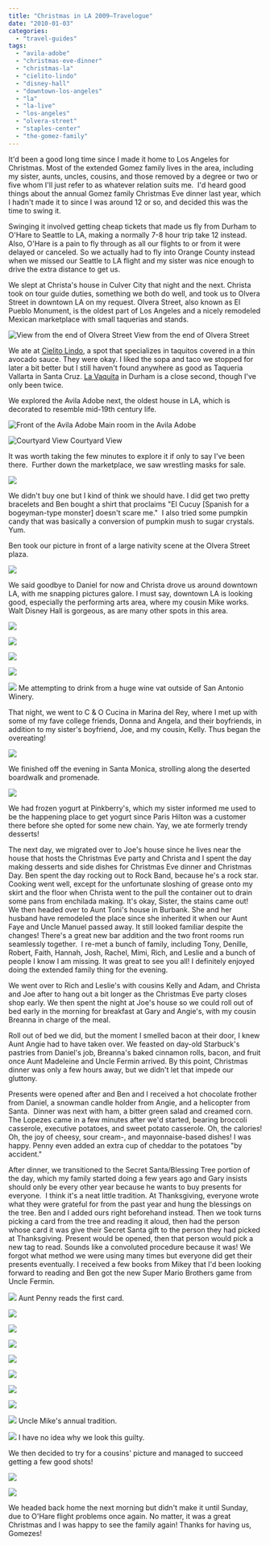 ```yaml
---
title: "Christmas in LA 2009—Travelogue"
date: "2010-01-03"
categories:
  - "travel-guides"
tags:
  - "avila-adobe"
  - "christmas-eve-dinner"
  - "christmas-la"
  - "cielito-lindo"
  - "disney-hall"
  - "downtown-los-angeles"
  - "la"
  - "la-live"
  - "los-angeles"
  - "olvera-street"
  - "staples-center"
  - "the-gomez-family"
---
```


It'd been a good long time since I made it home to Los Angeles for Christmas. Most of the extended Gomez family lives in the area, including my sister, aunts, uncles, cousins, and those removed by a degree or two or five whom I'll just refer to as whatever relation suits me.  I'd heard good things about the annual Gomez family Christmas Eve dinner last year, which I hadn't made it to since I was around 12 or so, and decided this was the time to swing it.

Swinging it involved getting cheap tickets that made us fly from Durham to O'Hare to Seattle to LA, making a normally 7-8 hour trip take 12 instead. Also, O'Hare is a pain to fly through as all our flights to or from it were delayed or canceled. So we actually had to fly into Orange County instead when we missed our Seattle to LA flight and my sister was nice enough to drive the extra distance to get us.

We slept at Christa's house in Culver City that night and the next. Christa took on tour guide duties, something we both do well, and took us to Olvera Street in downtown LA on my request. Olvera Street, also known as El Pueblo Monument, is the oldest part of Los Angeles and a nicely remodeled Mexican marketplace with small taquerias and stands.




<div class="caption">

![View from the end of Olvera Street](http://www.blastanova.com/photoalbum/Adventures/Christmas%20in%20LA%202009/christmasinla-011.jpg "View from the end of Olvera Street") View from the end of Olvera Street</div>


We ate at [Cielito Lindo](http://www.cielitolindo.org/), a spot that specializes in taquitos covered in a thin avocado sauce. They were okay. I liked the sopa and taco we stopped for later a bit better but I still haven't found anywhere as good as Taqueria Vallarta in Santa Cruz. [La Vaquita](http://lavaquitanc.com/) in Durham is a close second, though I've only been twice.

We explored the Avila Adobe next, the oldest house in LA, which is decorated to resemble mid-19th century life.




<div class="caption">

![Front of the Avila Adobe](http://www.blastanova.com/photoalbum/Adventures/Christmas%20in%20LA%202009/christmasinla-017.jpg) Main room in the Avila Adobe</div>





<div class="caption">

![Courtyard View](http://www.blastanova.com/photoalbum/Adventures/Christmas%20in%20LA%202009/christmasinla-021.jpg) Courtyard View</div>


It was worth taking the few minutes to explore it if only to say I've been there.  Further down the marketplace, we saw wrestling masks for sale.

![](http://www.blastanova.com/photoalbum/Adventures/Christmas%20in%20LA%202009/christmasinla-023.jpg)

We didn't buy one but I kind of think we should have. I did get two pretty bracelets and Ben bought a shirt that proclaims "El Cucuy \[Spanish for a bogeyman-type monster\] doesn't scare me."  I also tried some pumpkin candy that was basically a conversion of pumpkin mush to sugar crystals. Yum.

Ben took our picture in front of a large nativity scene at the Olvera Street plaza.

![](http://www.blastanova.com/photoalbum/Adventures/Christmas%20in%20LA%202009/christmasinla-026.jpg)

We said goodbye to Daniel for now and Christa drove us around downtown LA, with me snapping pictures galore. I must say, downtown LA is looking good, especially the performing arts area, where my cousin Mike works. Walt Disney Hall is gorgeous, as are many other spots in this area.

![](http://www.blastanova.com/photoalbum/Adventures/Christmas%20in%20LA%202009/christmasinla-041.jpg)

![](http://www.blastanova.com/photoalbum/Adventures/Christmas%20in%20LA%202009/christmasinla-051.jpg)

![](http://www.blastanova.com/photoalbum/Adventures/Christmas%20in%20LA%202009/christmasinla-055.jpg)

![](http://www.blastanova.com/photoalbum/Adventures/Christmas%20in%20LA%202009/christmasinla-065.jpg)




<div class="caption">

![](http://www.blastanova.com/photoalbum/Adventures/Christmas%20in%20LA%202009/christmasinla-063.jpg) Me attempting to drink from a huge wine vat outside of San Antonio Winery.</div>


That night, we went to C & O Cucina in Marina del Rey, where I met up with some of my fave college friends, Donna and Angela, and their boyfriends, in addition to my sister's boyfriend, Joe, and my cousin, Kelly. Thus began the overeating!

![](http://www.blastanova.com/photoalbum/Adventures/Christmas%20in%20LA%202009/christmasinla-079.jpg)

We finished off the evening in Santa Monica, strolling along the deserted boardwalk and promenade.

![](http://www.blastanova.com/photoalbum/Adventures/Christmas%20in%20LA%202009/christmasinla-087.jpg)

We had frozen yogurt at Pinkberry's, which my sister informed me used to be the happening place to get yogurt since Paris Hilton was a customer there before she opted for some new chain. Yay, we ate formerly trendy desserts!

The next day, we migrated over to Joe's house since he lives near the house that hosts the Christmas Eve party and Christa and I spent the day making desserts and side dishes for Christmas Eve dinner and Christmas Day. Ben spent the day rocking out to Rock Band, because he's a rock star. Cooking went well, except for the unfortunate sloshing of grease onto my skirt and the floor when Christa went to the pull the container out to drain some pans from enchilada making. It's okay, Sister, the stains came out!  We then headed over to Aunt Toni's house in Burbank. She and her husband have remodeled the place since she inherited it when our Aunt Faye and Uncle Manuel passed away. It still looked familiar despite the changes! There's a great new bar addition and the two front rooms run seamlessly together.  I re-met a bunch of family, including Tony, Denille, Robert, Faith, Hannah, Josh, Rachel, Mimi, Rich, and Leslie and a bunch of people I know I am missing. It was great to see you all! I definitely enjoyed doing the extended family thing for the evening.

We went over to Rich and Leslie's with cousins Kelly and Adam, and Christa and Joe after to hang out a bit longer as the Christmas Eve party closes shop early. We then spent the night at Joe's house so we could roll out of bed early in the morning for breakfast at Gary and Angie's, with my cousin Breanna in charge of the meal.

Roll out of bed we did, but the moment I smelled bacon at their door, I knew Aunt Angie had to have taken over. We feasted on day-old Starbuck's pastries from Daniel's job, Breanna's baked cinnamon rolls, bacon, and fruit once Aunt Madeleine and Uncle Fermin arrived. By this point, Christmas dinner was only a few hours away, but we didn't let that impede our gluttony.

Presents were opened after and Ben and I received a hot chocolate frother from Daniel, a snowman candle holder from Angie, and a helicopter from Santa.  Dinner was next with ham, a bitter green salad and creamed corn. The Lopezes came in a few minutes after we'd started, bearing broccoli casserole, executive potatoes, and sweet potato casserole. Oh, the calories! Oh, the joy of cheesy, sour cream-, and mayonnaise-based dishes! I was happy. Penny even added an extra cup of cheddar to the potatoes "by accident."

After dinner, we transitioned to the Secret Santa/Blessing Tree portion of the day, which my family started doing a few years ago and Gary insists should only be every other year because he wants to buy presents for everyone.  I think it's a neat little tradition. At Thanksgiving, everyone wrote what they were grateful for from the past year and hung the blessings on the tree. Ben and I added ours right beforehand instead. Then we took turns picking a card from the tree and reading it aloud, then had the person whose card it was give their Secret Santa gift to the person they had picked at Thanksgiving. Present would be opened, then that person would pick a new tag to read. Sounds like a convoluted procedure because it was! We forgot what method we were using many times but everyone did get their presents eventually. I received a few books from Mikey that I'd been looking forward to reading and Ben got the new Super Mario Brothers game from Uncle Fermin.




<div class="caption">

![](http://www.blastanova.com/photoalbum/Adventures/Christmas%20in%20LA%202009/christmasinla-097.jpg) Aunt Penny reads the first card.</div>


![](http://www.blastanova.com/photoalbum/Adventures/Christmas%20in%20LA%202009/christmasinla-101.jpg)

![](http://www.blastanova.com/photoalbum/Adventures/Christmas%20in%20LA%202009/christmasinla-103.jpg)

![](http://www.blastanova.com/photoalbum/Adventures/Christmas%20in%20LA%202009/christmasinla-107.jpg)

![](http://www.blastanova.com/photoalbum/Adventures/Christmas%20in%20LA%202009/christmasinla-108.jpg)

![](http://www.blastanova.com/photoalbum/Adventures/Christmas%20in%20LA%202009/christmasinla-114.jpg)

![](http://www.blastanova.com/photoalbum/Adventures/Christmas%20in%20LA%202009/christmasinla-125.jpg)

![](http://www.blastanova.com/photoalbum/Adventures/Christmas%20in%20LA%202009/christmasinla-131.jpg)




<div class="caption">

![](http://www.blastanova.com/photoalbum/Adventures/Christmas%20in%20LA%202009/christmasinla-132.jpg) Uncle Mike's annual tradition.</div>





<div class="caption">

![](http://www.blastanova.com/photoalbum/Adventures/Christmas%20in%20LA%202009/christmasinla-134.jpg) I have no idea why we look this guilty.</div>


We then decided to try for a cousins' picture and managed to succeed getting a few good shots!

![](http://www.blastanova.com/photoalbum/Adventures/Christmas%20in%20LA%202009/christmasinla-147.jpg)

![](http://www.blastanova.com/photoalbum/Adventures/Christmas%20in%20LA%202009/christmasinla-150.jpg)

We headed back home the next morning but didn't make it until Sunday, due to O'Hare flight problems once again. No matter, it was a great Christmas and I was happy to see the family again! Thanks for having us, Gomezes!